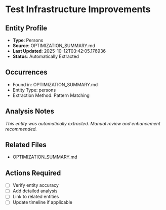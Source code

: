 # Test Infrastructure Improvements

## Entity Profile
- **Type**: Persons
- **Source**: OPTIMIZATION_SUMMARY.md
- **Last Updated**: 2025-10-12T03:42:05.176936
- **Status**: Automatically Extracted

## Occurrences
- Found in: OPTIMIZATION_SUMMARY.md
- Entity Type: persons
- Extraction Method: Pattern Matching

## Analysis Notes
*This entity was automatically extracted. Manual review and enhancement recommended.*

## Related Files
- OPTIMIZATION_SUMMARY.md

## Actions Required
- [ ] Verify entity accuracy
- [ ] Add detailed analysis
- [ ] Link to related entities
- [ ] Update timeline if applicable
